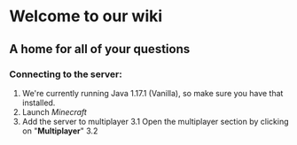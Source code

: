 # Welcome to our wiki
## A home for all of your questions 

### Connecting to the server:
 1. We're currently running Java 1.17.1 (Vanilla), so make sure you have that installed.
 2. Launch *Minecraft*
 3. Add the server to multiplayer
    3.1 Open the multiplayer section by clicking on "**Multiplayer**"
    3.2  